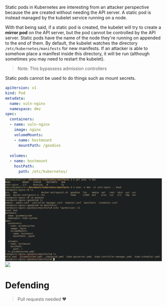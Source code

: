 Static pods in Kubernetes are interesting from an attacker perspective because the are created without needing the API server. A static pod is instead managed by the kubelet service running on a node.

With that being said, if a static pod is created, the kubelet will try to create a **mirror pod** on the API server, but the pod cannot be controlled by the API server. Static pods have the name of the node they're running on appended to the end of them. By default, the kubelet watches the directory `/etc/kubernetes/manifests` for new manifests. If an attacker is able to somehow place a manifest inside this directory, it will be run (although sometimes you may need to restart the kubelet).

> Note: This bypassess admission controllers

Static pods cannot be used to do things such as mount secrets.

```yaml
apiVersion: v1
kind: Pod
metadata:
  name: vuln-nginx 
  namespace: dmz
spec:
  containers:
  - name: vuln-nginx
    image: nginx 
    volumeMounts:
    - name: hostmount
      mountPath: /goodies

  volumes:
  - name: hostmount 
    hostPath:
      path: /etc/kubernetes/
```

![](../images/Pasted%20image%2020240331195846.png)
![](Pasted%20image%2020240331195849.png)

# Defending
> Pull requests needed ❤️ 